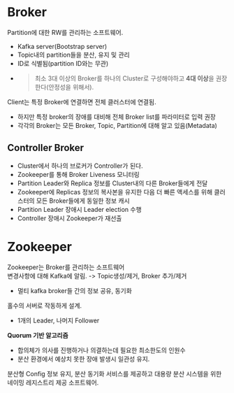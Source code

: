 # Broker

Partition에 대한 RW를 관리하는 소프트웨어.  
- Kafka server(Bootstrap server)
- Topic내의 partition들을 분산, 유지 및 관리
- ID로 식별됨(partition ID와는 무관)
- > 최소 3대 이상의 Broker를 하나의 Cluster로 구성해야하고 **4대 이상**을 권장한다(안정성을 위해서).

Client는 특정 Broker에 연결하면 전체 클러스터에 연결됨.  
- 하지만 특정 broker의 장애를 대비해 전체 Broker list를 파라미터로 입력 권장
- 각각의 Broker는 모든 Broker, Topic, Partition에 대해 알고 있음(Metadata)

## Controller Broker
- Cluster에서 하나의 브로커가 Controller가 된다. 
- Zookeeper를 통해 Broker Liveness 모니터링
- Partition Leader와 Replica 정보를 Cluster내의 다른 Broker들에게 전달
- Zookeeper에 Replicas 정보의 복사본을 유지한 다음 더 빠른 액세스를 위해 클러스터의 모든 Broker들에게 동일한 정보 캐시
- Partition Leader 장애시 Leader election 수행
- Controller 장애시 Zookeeper가 재선출


# Zookeeper

Zookeeper는 Broker를 관리하는 소프트웨어  
변경사항에 대해 Kafka에 알림. -> Topic생성/제거, Broker 추가/제거
- 멀티 kafka broker들 간의 정보 공유, 동기화

홀수의 서버로 작동하게 설계.  
- 1개의 Leader, 나머지 Follower

**Quorum 기반 알고리즘**
- 합의체가 의사를 진행하거나 의결하는데 필요한 최소한도의 인원수
- 분산 환경에서 예상치 못한 장애 발생시 일관성 유지.

분산형 Config 정보 유지, 분산 동기화 서비스를 제공하고 대용량 분산 시스템을 위한 네이밍 레지스트리 제공 소프트웨어.  
